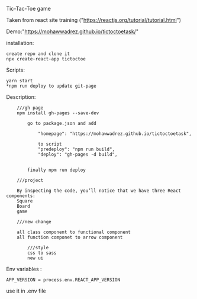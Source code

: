 Tic-Tac-Toe game

Taken from react site training ("https://reactjs.org/tutorial/tutorial.html")

Demo:"https://mohawwadrez.github.io/tictoctoetask/"

installation:

    create repo and clone it
    npx create-react-app tictoctoe

Scripts:

    yarn start
    *npm run deploy to update git-page

Description:

        ///gh page
        npm install gh-pages --save-dev

            go to package.json and add

                "homepage": "https://mohawwadrez.github.io/tictoctoetask",

                to script
                "predeploy": "npm run build",
                "deploy": "gh-pages -d build",
           

            finally npm run deploy

        ///project

        By inspecting the code, you’ll notice that we have three React components:
        Square
        Board
        game

        ///new change

        all class component to functional component
        all function componet to arrow component
        
            ///style 
            css to sass
            new ui 

Env variables :

`APP_VERSION = process.env.REACT_APP_VERSION`

use it in .env file


